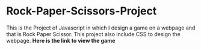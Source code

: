 # Rock-Paper-Scissors-Project
 This is the Project of Javascript in which I design a game on a webpage and that is Rock Paper Scissor. This project also include CSS to design the webpage. **Here is the link to view the game**
